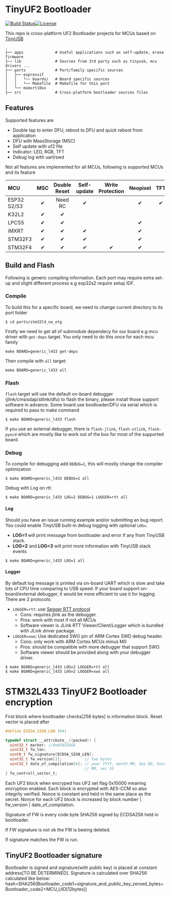# TinyUF2 Bootloader

[![Build Status](https://github.com/adafruit/tinyuf2/workflows/Build/badge.svg)](https://github.com/adafruit/tinyuf2/actions)[![License](https://img.shields.io/badge/license-MIT-brightgreen.svg)](https://opensource.org/licenses/MIT)

This repo is cross-platform UF2 Bootloader projects for MCUs based on [TinyUSB](https://github.com/hathach/tinyusb)

```
.
├── apps              # Useful applications such as self-update, erase firmware
├── lib               # Sources from 3rd party such as tinyusb, mcu drivers ...
├── ports             # Port/family specific sources
│   ├── espressif
│   │   └── boards/   # Board specific sources
│   │   └── Makefile  # Makefile for this port
│   └── mimxrt10xx         
├── src               # Cross-platform bootloader sources files
```

## Features

Supported features are

- Double tap to enter DFU, reboot to DFU and quick reboot from application
- DFU with MassStorage (MSC)
- Self update with uf2 file
- Indicator: LED, RGB, TFT
- Debug log with uart/swd

Not all features are implemented for all MCUs, following is supported MCUs and its feature

| MCU         | MSC  | Double Reset | Self-update | Write Protection | Neopixel | TFT  |
| :---------- | :--: | :----------: | :---------: | :--------------: | :------: | :--: |
| ESP32 S2/S3 |  ✔   |   Need RC    |      ✔      |                  |    ✔     |  ✔   |
| K32L2       |  ✔   |      ✔       |             |                  |          |      |
| LPC55       |  ✔   |      ✔       |             |                  |    ✔     |      |
| iMXRT       |  ✔   |      ✔       |      ✔      |                  |    ✔     |      |
| STM32F3     |  ✔   |      ✔       |      ✔      |                  |    ✔     |      |
| STM32F4     |  ✔   |      ✔       |      ✔      |        ✔         |    ✔     |      |

## Build and Flash

Following is generic compiling information. Each port may require extra set-up and slight different process e.g esp32s2 require setup IDF.

### Compile

To build this for a specific board, we need to change current directory to its port folder

```
$ cd ports/stm32l4_no_otg
```

Firstly we need to get all of submodule dependecy for our board e.g mcu driver with `get-deps` target. You only need to do this once for each mcu family

```
make BOARD=generic_l433 get-deps
```

Then compile with `all` target:

```
make BOARD=generic_l433 all
```

### Flash

`flash` target will use the default on-board debugger (jlink/cmsisdap/stlink/dfu) to flash the binary, please install those support software in advance. Some board use bootloader/DFU via serial which is required to pass to make command

```
$ make BOARD=generic_l433 flash
```

If you use an external debugger, there is `flash-jlink`, `flash-stlink`, `flash-pyocd` which are mostly like to work out of the box for most of the supported board.

### Debug

To compile for debugging add `DEBUG=1`, this will mostly change the compiler optimization

```
$ make BOARD=generic_l433 DEBUG=1 all
```
Debug with Log on rtt:

```
$ make BOARD=generic_l433 LOG=2 DEBUG=1 LOGGER=rtt all
```

#### Log

Should you have an issue running example and/or submitting an bug report. You could enable TinyUSB built-in debug logging with optional `LOG=`. 
- **LOG=1** will print message from bootloader and error if any from TinyUSB stack.
- **LOG=2** and **LOG=3** will print more information with TinyUSB stack events

```
$ make BOARD=generic_l433 LOG=1 all
```

#### Logger

By default log message is printed via on-board UART which is slow and take lots of CPU time comparing to USB speed. If your board support on-board/external debugger, it would be more efficient to use it for logging. There are 2 protocols: 

- `LOGGER=rtt`: use [Segger RTT protocol](https://www.segger.com/products/debug-probes/j-link/technology/about-real-time-transfer/)
  - Cons: requires jlink as the debugger.
  - Pros: work with most if not all MCUs
  - Software viewer is JLink RTT Viewer/Client/Logger which is bundled with JLink driver package.
- `LOGGER=swo`: Use dedicated SWO pin of ARM Cortex SWD debug header.
  - Cons: only work with ARM Cortex MCUs minus M0
  - Pros: should be compatible with more debugger that support SWO.
  - Software viewer should be provided along with your debugger driver.

```
$ make BOARD=generic_l433 LOG=2 LOGGER=rtt all
$ make BOARD=generic_l433 LOG=2 LOGGER=swo all
```

# STM32L433 TinyUF2 Bootloader encryption
First block where bootloader checks[256 bytes] is information block. Reset vector is placed after
```C
#define ECDSA_SIGN_LEN (64)

typedef struct __attribute__((packed)) {
  uint32_t marker; //0xA5A55A5A
  uint32_t fw_len;
  uint8_t fw_signature[ECDSA_SIGN_LEN];
  uint32_t fw_version[2];          // two bytes
  uint32_t date_of_compilation[6]; // year YYYY, month MM, day DD, hour HH, min
                                   // MM, sec SS
} fw_controll_sector_t;
```
Each UF2 block when encryped has UF2 set flag 0x10000 meaning encryption enabled.
Each block is encrypted with AES-CCM so also integrity verified. 
Nonce is constant and held in the same place as the secret.
Nonce for each UF2 block is increased by block number | fw_version | date_of_compilation.

Signature of FW is every code byte SHA256 signed by ECDSA256 held in bootloader.

If FW signature is not ok the FW is beeing deleted. 

If signature matches the FW is run.

## TinyUF2 Bootloader signature

Bootloader is signed and signature(with public key) is placed at constant address[TO BE DETERMINED]. 
Signature is calculated over SHA256 calculated like below:
hash=SHA256(Bootloader_code1+signature_and_public_key_zeroed_bytes+Bootloader_code2+MCU_UID[12bytes])
